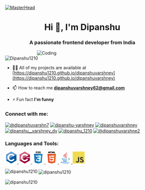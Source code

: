 [![MasterHead](https://1.bp.blogspot.com/-7A4WynwLsMw/XbBpCXG8fHI/AAAAAAAAMt4/uOa1bpLskYgrwGbllhSu2SDj_Mig8SXJQCLcBGAsYHQ/s1600/2000_600px.gif)](https://Dipanshu1210.io)
<h1 align="center">Hi 👋, I'm Dipanshu</h1>
<h3 align="center">A passionate frontend developer from India</h3>
<img align="right" alt="Coding" width="400" src=https://cdn.dribbble.com/users/1162077/screenshots/3848914/programmer.gif>
<p align="left"> <img src="https://komarev.com/ghpvc/?username=Dipanshu1210&label=Profile%20views&color=0e75b6&style=flat" alt="Dipanshu1210" /> </p>

- 👨‍💻 All of my projects are available at [https://dipanshu1210.github.io/dipanshuvarshney](https://dipanshu1210.github.io/dipanshuvarshney)

- 📫 How to reach me **dipanshuvarshney62@gmail.com**

- ⚡ Fun fact **I'm funny**

<h3 align="left">Connect with me:</h3>
<p align="left">
<a href="https://twitter.com/@dipanshuvarshn7" target="blank"><img align="center" src="https://raw.githubusercontent.com/rahuldkjain/github-profile-readme-generator/master/src/images/icons/Social/twitter.svg" alt="@dipanshuvarshn7" height="30" width="40" /></a>
<a href="https://linkedin.com/in/dipanshu-varshney" target="blank"><img align="center" src="https://raw.githubusercontent.com/rahuldkjain/github-profile-readme-generator/master/src/images/icons/Social/linked-in-alt.svg" alt="dipanshu-varshney" height="30" width="40" /></a>
<a href="https://fb.com/dipanshuvarshney" target="blank"><img align="center" src="https://raw.githubusercontent.com/rahuldkjain/github-profile-readme-generator/master/src/images/icons/Social/facebook.svg" alt="dipanshuvarshney" height="30" width="40" /></a>
<a href="https://instagram.com/dipanshu__varshney_dv" target="blank"><img align="center" src="https://raw.githubusercontent.com/rahuldkjain/github-profile-readme-generator/master/src/images/icons/Social/instagram.svg" alt="dipanshu__varshney_dv" height="30" width="40" /></a>
<a href="https://www.codechef.com/users/dipanshu_1210" target="blank"><img align="center" src="https://cdn.jsdelivr.net/npm/simple-icons@3.1.0/icons/codechef.svg" alt="dipanshu_1210" height="30" width="40" /></a>
<a href="https://www.hackerearth.com/@dipanshuvarshne2" target="blank"><img align="center" src="https://raw.githubusercontent.com/rahuldkjain/github-profile-readme-generator/master/src/images/icons/Social/hackerearth.svg" alt="@dipanshuvarshne2" height="30" width="40" /></a>
</p>

<h3 align="left">Languages and Tools:</h3>
<p align="left"> <a href="https://www.cprogramming.com/" target="_blank" rel="noreferrer"> <img src="https://raw.githubusercontent.com/devicons/devicon/master/icons/c/c-original.svg" alt="c" width="40" height="40"/> </a> <a href="https://www.w3schools.com/cpp/" target="_blank" rel="noreferrer"> <img src="https://raw.githubusercontent.com/devicons/devicon/master/icons/cplusplus/cplusplus-original.svg" alt="cplusplus" width="40" height="40"/> </a> <a href="https://www.w3schools.com/css/" target="_blank" rel="noreferrer"> <img src="https://raw.githubusercontent.com/devicons/devicon/master/icons/css3/css3-original-wordmark.svg" alt="css3" width="40" height="40"/> </a> <a href="https://www.w3.org/html/" target="_blank" rel="noreferrer"> <img src="https://raw.githubusercontent.com/devicons/devicon/master/icons/html5/html5-original-wordmark.svg" alt="html5" width="40" height="40"/> </a> <a href="https://www.java.com" target="_blank" rel="noreferrer"> <img src="https://raw.githubusercontent.com/devicons/devicon/master/icons/java/java-original.svg" alt="java" width="40" height="40"/> </a> <a href="https://developer.mozilla.org/en-US/docs/Web/JavaScript" target="_blank" rel="noreferrer"> <img src="https://raw.githubusercontent.com/devicons/devicon/master/icons/javascript/javascript-original.svg" alt="javascript" width="40" height="40"/> </a> </p>

<p><img align="left" src="https://github-readme-stats.vercel.app/api/top-langs?username=dipanshu1210&show_icons=true&locale=en&layout=compact" alt="dipanshu1210" /></p>

<p>&nbsp;<img align="center" src="https://github-readme-stats.vercel.app/api?username=dipanshu1210&show_icons=true&locale=en" alt="dipanshu1210" /></p>

<p><img align="center" src="https://github-readme-streak-stats.herokuapp.com/?user=dipanshu1210&" alt="dipanshu1210" /></p>
